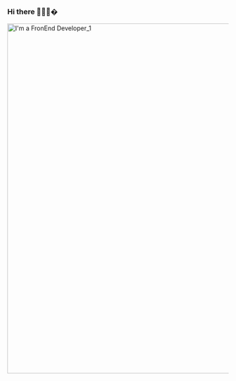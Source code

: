 ### Hi there 👋👨‍💻�
<img width="795" alt="I'm a FronEnd Developer_1" src="https://user-images.githubusercontent.com/72107810/142729808-9a55ba9a-12fa-494a-b231-46c6718634ad.png">



<!--
**pdromoreno7/pdromoreno7** is a ✨ _special_ ✨ repository because its `README.md` (this file) appears on your GitHub profile.

Here are some ideas to get you started:

- 🔭 I’m currently working on ...
- 🌱 I’m currently learning ...
- 👯 I’m looking to collaborate on ...
- 🤔 I’m looking for help with ...
- 💬 Ask me about ...
- 📫 How to reach me: ...
- 😄 Pronouns: ...
- ⚡ Fun fact: ...
-->

